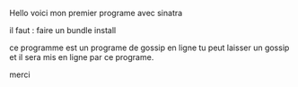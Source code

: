 Hello voici mon premier programe avec sinatra 

il faut : faire un bundle install 

ce programme est un programe de gossip en ligne tu peut laisser un gossip et il sera mis en ligne par ce programe.

merci 
